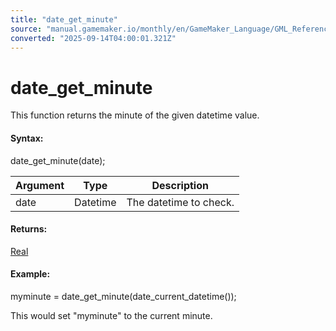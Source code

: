 ```yaml
---
title: "date_get_minute"
source: "manual.gamemaker.io/monthly/en/GameMaker_Language/GML_Reference/Maths_And_Numbers/Date_And_Time/date_get_minute.htm"
converted: "2025-09-14T04:00:01.321Z"
---
```


# date\_get\_minute

This function returns the minute of the given datetime value.

#### Syntax:

date\_get\_minute(date);

| Argument | Type | Description |
| --- | --- | --- |
| date | Datetime | The datetime to check. |

#### Returns:

[Real](../../../GML_Overview/Data_Types.md)

#### Example:

myminute = date\_get\_minute(date\_current\_datetime());

This would set "myminute" to the current minute.